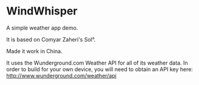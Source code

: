 WindWhisper
===========

A simple weather app demo.

It is based on Comyar Zaheri's Sol°.

Made it work in China.

It uses the Wunderground.com Weather API for all of its weather data. In order to build for your own device, 
you will need to obtain an API key here: http://www.wunderground.com/weather/api

